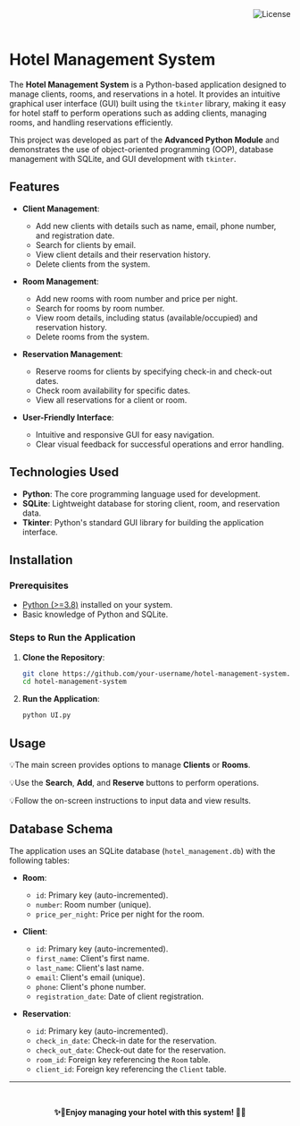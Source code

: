 <a href="https://github.com/Brahim-gz/hotel-management-system/blob/main/LICENSE">
  <img align=right src="https://img.shields.io/github/license/Brahim-gz/hotel-management-system?style=flat" alt="License" />
</a>

<br/>
<br/>

# Hotel Management System

The **Hotel Management System** is a Python-based application designed to manage clients, rooms, and reservations in a hotel. It provides an intuitive graphical user interface (GUI) built using the `tkinter` library, making it easy for hotel staff to perform operations such as adding clients, managing rooms, and handling reservations efficiently.

This project was developed as part of the **Advanced Python Module** and demonstrates the use of object-oriented programming (OOP), database management with SQLite, and GUI development with `tkinter`.

## Features

- **Client Management**:
  - Add new clients with details such as name, email, phone number, and registration date.
  - Search for clients by email.
  - View client details and their reservation history.
  - Delete clients from the system.

- **Room Management**:
  - Add new rooms with room number and price per night.
  - Search for rooms by room number.
  - View room details, including status (available/occupied) and reservation history.
  - Delete rooms from the system.

- **Reservation Management**:
  - Reserve rooms for clients by specifying check-in and check-out dates.
  - Check room availability for specific dates.
  - View all reservations for a client or room.

- **User-Friendly Interface**:
  - Intuitive and responsive GUI for easy navigation.
  - Clear visual feedback for successful operations and error handling.

## Technologies Used

- **Python**: The core programming language used for development.
- **SQLite**: Lightweight database for storing client, room, and reservation data.
- **Tkinter**: Python's standard GUI library for building the application interface.

## Installation

### Prerequisites

- [Python (>=3.8)](https://www.python.org/downloads/) installed on your system.
- Basic knowledge of Python and SQLite.

### Steps to Run the Application

1. **Clone the Repository**:
   ```bash
   git clone https://github.com/your-username/hotel-management-system.git
   cd hotel-management-system
   ```

2. **Run the Application**:
   ```bash
   python UI.py
   ```

## Usage

💡The main screen provides options to manage **Clients** or **Rooms**.

💡Use the **Search**, **Add**, and **Reserve** buttons to perform operations.

💡Follow the on-screen instructions to input data and view results.

## Database Schema

The application uses an SQLite database (`hotel_management.db`) with the following tables:

- **Room**:
  - `id`: Primary key (auto-incremented).
  - `number`: Room number (unique).
  - `price_per_night`: Price per night for the room.

- **Client**:
  - `id`: Primary key (auto-incremented).
  - `first_name`: Client's first name.
  - `last_name`: Client's last name.
  - `email`: Client's email (unique).
  - `phone`: Client's phone number.
  - `registration_date`: Date of client registration.

- **Reservation**:
  - `id`: Primary key (auto-incremented).
  - `check_in_date`: Check-in date for the reservation.
  - `check_out_date`: Check-out date for the reservation.
  - `room_id`: Foreign key referencing the `Room` table.
  - `client_id`: Foreign key referencing the `Client` table.

---

<br/>
<p align=center><b>✨🏨Enjoy managing your hotel with this system! 🏨✨</b></p>